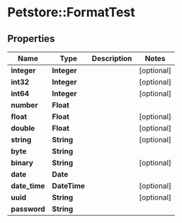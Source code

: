# Petstore::FormatTest

## Properties
Name | Type | Description | Notes
------------ | ------------- | ------------- | -------------
**integer** | **Integer** |  | [optional] 
**int32** | **Integer** |  | [optional] 
**int64** | **Integer** |  | [optional] 
**number** | **Float** |  | 
**float** | **Float** |  | [optional] 
**double** | **Float** |  | [optional] 
**string** | **String** |  | [optional] 
**byte** | **String** |  | 
**binary** | **String** |  | [optional] 
**date** | **Date** |  | 
**date_time** | **DateTime** |  | [optional] 
**uuid** | **String** |  | [optional] 
**password** | **String** |  | 


